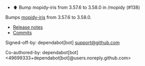 - ⬆️ Bump mopidy-iris from 3.57.6 to 3.58.0 in /mopidy (#138)

Bumps [mopidy-iris](https://github.com/jaedb/iris) from 3.57.6 to 3.58.0.
- [Release notes](https://github.com/jaedb/iris/releases)
- [Commits](https://github.com/jaedb/iris/compare/3.57.6...3.58.0)

Signed-off-by: dependabot[bot] <support@github.com>

Co-authored-by: dependabot[bot] <49699333+dependabot[bot]@users.noreply.github.com>
